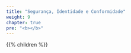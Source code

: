 ```yaml
---
title: "Segurança, Identidade e Conformidade"
weight: 9
chapter: true
pre: "<b></b>"
---
```


{{% children  %}}